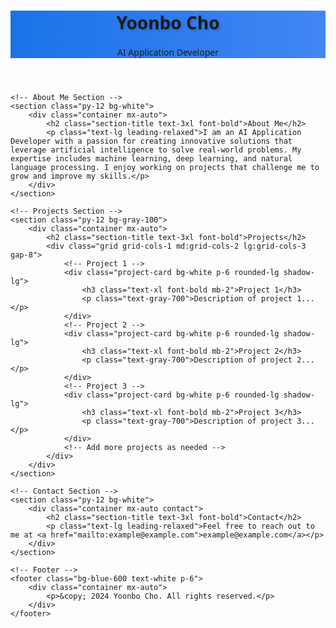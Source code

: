 <!DOCTYPE html>
<html lang="en">
<head>
    <meta charset="UTF-8">
    <meta name="viewport" content="width=device-width, initial-scale=1.0">
    <title>Yoonbo Cho - AI Application Developer</title>
    <link href="https://cdnjs.cloudflare.com/ajax/libs/tailwindcss/2.2.19/tailwind.min.css" rel="stylesheet">
    <style>
        /* Custom Styles */
        body {
            font-family: 'Segoe UI', Tahoma, Geneva, Verdana, sans-serif;
        }
        header {
            background: linear-gradient(90deg, #1a73e8 0%, #4285f4 100%);
        }
        header h1 {
            text-shadow: 2px 2px 4px rgba(0, 0, 0, 0.2);
        }
        section {
            margin-bottom: 4rem;
        }
        .section-title {
            position: relative;
            display: inline-block;
            margin-bottom: 1rem;
            padding-bottom: 0.5rem;
        }
        .section-title::after {
            content: '';
            position: absolute;
            left: 0;
            bottom: 0;
            width: 50%;
            height: 2px;
            background-color: #1a73e8;
        }
        .project-card {
            transition: transform 0.3s, box-shadow 0.3s;
        }
        .project-card:hover {
            transform: translateY(-10px);
            box-shadow: 0 10px 15px rgba(0, 0, 0, 0.1);
        }
        .contact a {
            color: #1a73e8;
            text-decoration: none;
            border-bottom: 2px solid transparent;
            transition: border-color 0.3s;
        }
        .contact a:hover {
            border-color: #1a73e8;
        }
    </style>
</head>
<body class="bg-gray-100 text-gray-900">
    <!-- Header Section -->
    <header class="text-white p-6">
        <div class="container mx-auto">
            <h1 class="text-4xl font-bold">Yoonbo Cho</h1>
            <p class="text-lg">AI Application Developer</p>
        </div>
    </header>

    <!-- About Me Section -->
    <section class="py-12 bg-white">
        <div class="container mx-auto">
            <h2 class="section-title text-3xl font-bold">About Me</h2>
            <p class="text-lg leading-relaxed">I am an AI Application Developer with a passion for creating innovative solutions that leverage artificial intelligence to solve real-world problems. My expertise includes machine learning, deep learning, and natural language processing. I enjoy working on projects that challenge me to grow and improve my skills.</p>
        </div>
    </section>

    <!-- Projects Section -->
    <section class="py-12 bg-gray-100">
        <div class="container mx-auto">
            <h2 class="section-title text-3xl font-bold">Projects</h2>
            <div class="grid grid-cols-1 md:grid-cols-2 lg:grid-cols-3 gap-8">
                <!-- Project 1 -->
                <div class="project-card bg-white p-6 rounded-lg shadow-lg">
                    <h3 class="text-xl font-bold mb-2">Project 1</h3>
                    <p class="text-gray-700">Description of project 1...</p>
                </div>
                <!-- Project 2 -->
                <div class="project-card bg-white p-6 rounded-lg shadow-lg">
                    <h3 class="text-xl font-bold mb-2">Project 2</h3>
                    <p class="text-gray-700">Description of project 2...</p>
                </div>
                <!-- Project 3 -->
                <div class="project-card bg-white p-6 rounded-lg shadow-lg">
                    <h3 class="text-xl font-bold mb-2">Project 3</h3>
                    <p class="text-gray-700">Description of project 3...</p>
                </div>
                <!-- Add more projects as needed -->
            </div>
        </div>
    </section>

    <!-- Contact Section -->
    <section class="py-12 bg-white">
        <div class="container mx-auto contact">
            <h2 class="section-title text-3xl font-bold">Contact</h2>
            <p class="text-lg leading-relaxed">Feel free to reach out to me at <a href="mailto:example@example.com">example@example.com</a></p>
        </div>
    </section>

    <!-- Footer -->
    <footer class="bg-blue-600 text-white p-6">
        <div class="container mx-auto">
            <p>&copy; 2024 Yoonbo Cho. All rights reserved.</p>
        </div>
    </footer>
</body>
</html>
